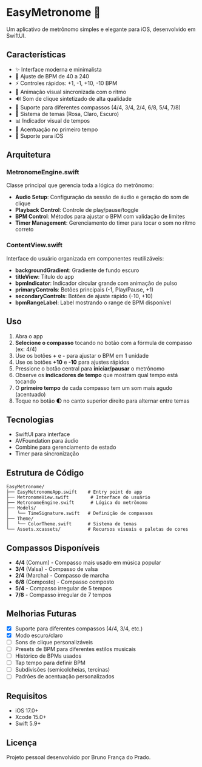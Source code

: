 # EasyMetronome 🎵

Um aplicativo de metrônomo simples e elegante para iOS, desenvolvido em SwiftUI.

## Características

- ✨ Interface moderna e minimalista
- 🎯 Ajuste de BPM de 40 a 240
- ⚡ Controles rápidos: +1, -1, +10, -10 BPM
- 🎨 Animação visual sincronizada com o ritmo
- 🔊 Som de clique sintetizado de alta qualidade
- 🎵 Suporte para diferentes compassos (4/4, 3/4, 2/4, 6/8, 5/4, 7/8)
- 🎨 Sistema de temas (Rosa, Claro, Escuro)
- 📊 Indicador visual de tempos
- 🔔 Acentuação no primeiro tempo
- 📱 Suporte para iOS

## Arquitetura

### MetronomeEngine.swift
Classe principal que gerencia toda a lógica do metrônomo:

- **Audio Setup**: Configuração da sessão de áudio e geração do som de clique
- **Playback Control**: Controle de play/pause/toggle
- **BPM Control**: Métodos para ajustar o BPM com validação de limites
- **Timer Management**: Gerenciamento do timer para tocar o som no ritmo correto

### ContentView.swift
Interface do usuário organizada em componentes reutilizáveis:

- **backgroundGradient**: Gradiente de fundo escuro
- **titleView**: Título do app
- **bpmIndicator**: Indicador circular grande com animação de pulso
- **primaryControls**: Botões principais (-1, Play/Pause, +1)
- **secondaryControls**: Botões de ajuste rápido (-10, +10)
- **bpmRangeLabel**: Label mostrando o range de BPM disponível

## Uso

1. Abra o app
2. **Selecione o compasso** tocando no botão com a fórmula de compasso (ex: 4/4)
3. Use os botões **+** e **-** para ajustar o BPM em 1 unidade
4. Use os botões **+10** e **-10** para ajustes rápidos
5. Pressione o botão central para **iniciar/pausar** o metrônomo
6. Observe os **indicadores de tempo** que mostram qual tempo está tocando
7. O **primeiro tempo** de cada compasso tem um som mais agudo (acentuado)
8. Toque no botão **🌓** no canto superior direito para alternar entre temas

## Tecnologias

- SwiftUI para interface
- AVFoundation para áudio
- Combine para gerenciamento de estado
- Timer para sincronização

## Estrutura de Código

```
EasyMetronome/
├── EasyMetronomeApp.swift    # Entry point do app
├── MetronomeView.swift        # Interface do usuário
├── MetronomeEngine.swift      # Lógica do metrônomo
├── Models/
│   └── TimeSignature.swift   # Definição de compassos
├── Theme/
│   └── ColorTheme.swift      # Sistema de temas
└── Assets.xcassets/          # Recursos visuais e paletas de cores
```

## Compassos Disponíveis

- **4/4** (Comum) - Compasso mais usado em música popular
- **3/4** (Valsa) - Compasso de valsa
- **2/4** (Marcha) - Compasso de marcha
- **6/8** (Composto) - Compasso composto
- **5/4** - Compasso irregular de 5 tempos
- **7/8** - Compasso irregular de 7 tempos

## Melhorias Futuras

- [x] Suporte para diferentes compassos (4/4, 3/4, etc.)
- [x] Modo escuro/claro
- [ ] Sons de clique personalizáveis
- [ ] Presets de BPM para diferentes estilos musicais
- [ ] Histórico de BPMs usados
- [ ] Tap tempo para definir BPM
- [ ] Subdivisões (semicolcheias, tercinas)
- [ ] Padrões de acentuação personalizados

## Requisitos

- iOS 17.0+
- Xcode 15.0+
- Swift 5.9+

## Licença

Projeto pessoal desenvolvido por Bruno França do Prado.
